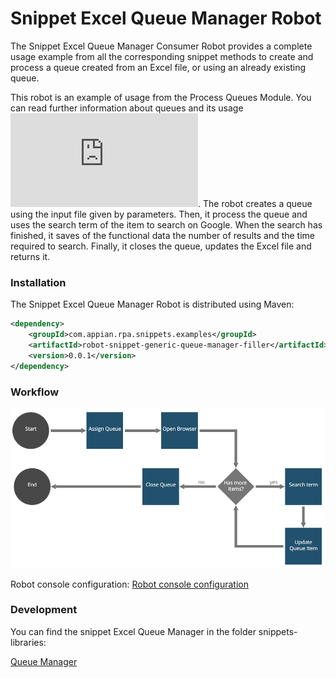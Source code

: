 # Snippet Excel Queue Manager Robot

The Snippet Excel Queue Manager Consumer Robot provides a complete usage example from all the corresponding snippet methods to create and process a queue created from an Excel file, or using an already existing queue.

This robot is an example of usage from the Process Queues Module. You can read further information about queues and its usage ![here](https://docs.appian.com/suite/help/20.1/rpa/modules/process-queues-module.html). The robot creates a queue using the input file given by parameters. Then, it process the queue and uses the search term of the item to search on Google. When the search has finished, it saves of the functional data the number of results and the time required to search. Finally, it closes the queue, updates the Excel file and returns it.

### Installation

The Snippet Excel Queue Manager Robot is distributed using Maven:
```xml
<dependency>
	<groupId>com.appian.rpa.snippets.examples</groupId>
	<artifactId>robot-snippet-generic-queue-manager-filler</artifactId>
	<version>0.0.1</version>
</dependency>
```

### Workflow

![Robot workflow](./console/workflow.png)

Robot console configuration:
[Robot console configuration](./console/robot-snippet-excel-queue-manager-configuration.zip)

### Development
You can find the snippet Excel Queue Manager in the folder snippets-libraries:

[Queue Manager](https://github.com/appianps/ps-plugin-appianrpa-Snippets/tree/PS-460-queueWithoutExcel/snippets-libraries/queue-manager)
